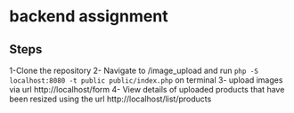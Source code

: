 # backend assignment
## Steps
1-Clone the repository
2- Navigate to /image_upload and run `php -S localhost:8080 -t public public/index.php` on terminal
3- upload images via url http://localhost/form
4- View details of uploaded products that have been resized using the url http://localhost/list/products
